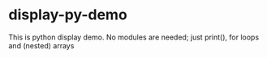 # display-py-demo
This is python display demo. No modules are needed; just print(), for loops and (nested) arrays
